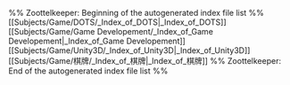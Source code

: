 %% Zoottelkeeper: Beginning of the autogenerated index file list  %%
 [[Subjects/Game/DOTS/_Index_of_DOTS|_Index_of_DOTS]]
 [[Subjects/Game/Game Developement/_Index_of_Game Developement|_Index_of_Game Developement]]
 [[Subjects/Game/Unity3D/_Index_of_Unity3D|_Index_of_Unity3D]]
 [[Subjects/Game/棋牌/_Index_of_棋牌|_Index_of_棋牌]]
%% Zoottelkeeper: End of the autogenerated index file list  %%
